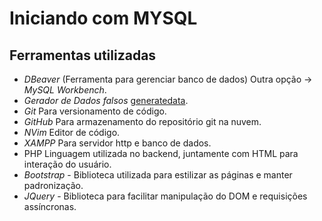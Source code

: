 # Iniciando com MYSQL

## Ferramentas utilizadas
- *DBeaver* (Ferramenta para gerenciar banco de dados) Outra opção -> *MySQL Workbench*.
- *Gerador de Dados falsos* [generatedata](https://generatedata.com/generator).
- *Git* Para versionamento de código.
- _GitHub_ Para armazenamento do repositório git na nuvem.
- _NVim_ Editor de código.
- _XAMPP_ Para servidor http e banco de dados.
- PHP Linguagem utilizada no backend, juntamente com HTML para interação do usuário.
- _Bootstrap_ - Biblioteca utilizada para estilizar as páginas e manter padronização.
- _JQuery_ - Biblioteca para facilitar manipulação do DOM e requisições assíncronas.
